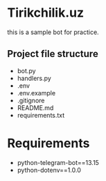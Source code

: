 # Tirikchilik.uz

this is a sample bot for practice.

## Project file structure

- bot.py
- handlers.py
- .env
- .env.example
- .gitignore
- README.md
- requirements.txt

# Requirements

- python-telegram-bot==13.15
- python-dotenv==1.0.0
